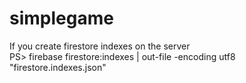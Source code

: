 # simplegame

If you create firestore indexes on the server<br>
 PS> firebase firestore:indexes | out-file -encoding utf8 "firestore.indexes.json"
 <br><br>
 